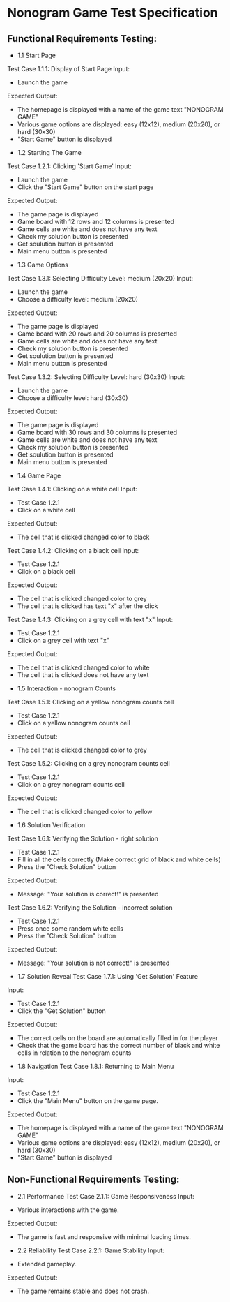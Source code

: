 # Nonogram Game Test Specification

## Functional Requirements Testing:

- 1.1 Start Page

Test Case 1.1.1: Display of Start Page
Input: 
* Launch the game

Expected Output: 
* The homepage is displayed with a name of the game text "NONOGRAM GAME" 
* Various game options are displayed: easy (12x12), medium (20x20), or hard (30x30)
* "Start Game" button is displayed

- 1.2 Starting The Game

Test Case 1.2.1: Clicking 'Start Game'
Input: 
* Launch the game
* Click the "Start Game" button on the start page

Expected Output: 
* The game page is displayed
* Game board with 12 rows and 12 columns is presented
* Game cells are white and does not have any text
* Check my solution button is presented
* Get soulution button is presented
* Main menu button is presented


- 1.3 Game Options

Test Case 1.3.1: Selecting Difficulty Level: medium (20x20)
Input: 
* Launch the game
* Choose a difficulty level: medium (20x20)

Expected Output: 
* The game page is displayed
* Game board with 20 rows and 20 columns is presented
* Game cells are white and does not have any text
* Check my solution button is presented
* Get soulution button is presented
* Main menu button is presented


Test Case 1.3.2: Selecting Difficulty Level: hard (30x30)
Input: 
* Launch the game
* Choose a difficulty level: hard (30x30)

Expected Output:
* The game page is displayed
* Game board with 30 rows and 30 columns is presented
* Game cells are white and does not have any text
* Check my solution button is presented
* Get soulution button is presented
* Main menu button is presented


- 1.4 Game Page

Test Case 1.4.1: Clicking on a white cell
Input: 
* Test Case 1.2.1
* Click on a white cell

Expected Output: 
* The cell that is clicked changed color to black


Test Case 1.4.2: Clicking on a black cell
Input: 
* Test Case 1.2.1
* Click on a black cell

Expected Output: 
* The cell that is clicked changed color to grey
* The cell that is clicked has text "x" after the click


Test Case 1.4.3: Clicking on a grey cell with text "x"
Input: 
* Test Case 1.2.1
* Click on a grey cell with text "x"

Expected Output: 
* The cell that is clicked changed color to white
* The cell that is clicked does not have any text


- 1.5 Interaction - nonogram Counts

Test Case 1.5.1: Clicking on a yellow nonogram counts cell
* Test Case 1.2.1
* Click on a yellow nonogram counts cell

Expected Output: 
* The cell that is clicked changed color to grey


Test Case 1.5.2: Clicking on a grey nonogram counts cell
* Test Case 1.2.1
* Click on a grey nonogram counts cell

Expected Output: 
* The cell that is clicked changed color to yellow


- 1.6 Solution Verification

Test Case 1.6.1: Verifying the Solution - right solution
* Test Case 1.2.1
* Fill in all the cells correctly (Make correct grid of black and white cells)
* Press the "Check Solution" button

Expected Output: 
* Message: "Your solution is correct!" is presented


Test Case 1.6.2: Verifying the Solution - incorrect solution
* Test Case 1.2.1
* Press once some random white cells
* Press the "Check Solution" button

Expected Output: 
* Message: "Your solution is not correct!" is presented


- 1.7 Solution Reveal
Test Case 1.7.1: Using 'Get Solution' Feature

Input: 
* Test Case 1.2.1
* Click the "Get Solution" button

Expected Output: 
* The correct cells on the board are automatically filled in for the player
* Check that the game board has the correct number of black and white cells in relation to the nonogram counts


- 1.8 Navigation
Test Case 1.8.1: Returning to Main Menu

Input: 
* Test Case 1.2.1
* Click the "Main Menu" button on the game page.

Expected Output: 
* The homepage is displayed with a name of the game text "NONOGRAM GAME" 
* Various game options are displayed: easy (12x12), medium (20x20), or hard (30x30)
* "Start Game" button is displayed



## Non-Functional Requirements Testing:
- 2.1 Performance
Test Case 2.1.1: Game Responsiveness
Input: 
* Various interactions with the game.

Expected Output: 
* The game is fast and responsive with minimal loading times.


- 2.2 Reliability
Test Case 2.2.1: Game Stability
Input: 
* Extended gameplay.

Expected Output: 
* The game remains stable and does not crash.
